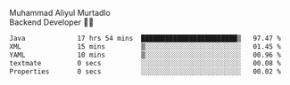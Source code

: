 Muhammad Aliyul Murtadlo
<br>
Backend Developer 👨‍💻
<br>
<!--START_SECTION:waka-->

```txt
Java             17 hrs 54 mins  ████████████████████████▒   97.47 %
XML              15 mins         ▒░░░░░░░░░░░░░░░░░░░░░░░░   01.45 %
YAML             10 mins         ▒░░░░░░░░░░░░░░░░░░░░░░░░   00.96 %
textmate         0 secs          ░░░░░░░░░░░░░░░░░░░░░░░░░   00.08 %
Properties       0 secs          ░░░░░░░░░░░░░░░░░░░░░░░░░   00.02 %
```

<!--END_SECTION:waka-->
